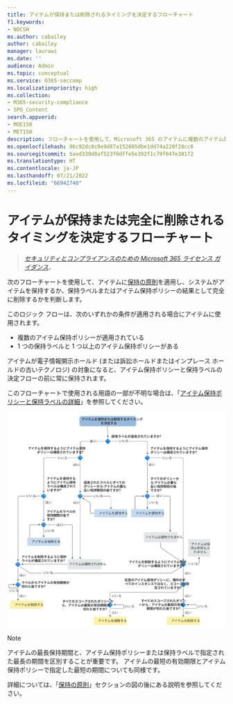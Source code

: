 ```yaml
---
title: アイテムが保持または削除されるタイミングを決定するフローチャート
f1.keywords:
- NOCSH
ms.author: cabailey
author: cabailey
manager: laurawi
ms.date: ''
audience: Admin
ms.topic: conceptual
ms.service: O365-seccomp
ms.localizationpriority: high
ms.collection:
- M365-security-compliance
- SPO_Content
search.appverid:
- MOE150
- MET150
description: フローチャートを使用して、Microsoft 365 のアイテムに複数のアイテム保持ポリシーがある場合、または保持ラベルとアイテム保持ポリシーがある場合の結果を判断する
ms.openlocfilehash: 96c92dc8c0e9d87a152605dbe1dd74a220f20cc6
ms.sourcegitcommit: 5aed330d8af523f0dffe5e392f1c79f047e38172
ms.translationtype: HT
ms.contentlocale: ja-JP
ms.lasthandoff: 07/21/2022
ms.locfileid: "66942740"
---
```

# <a name="flowchart-to-determine-when-an-item-will-be-retained-or-permanently-deleted"></a>アイテムが保持または完全に削除されるタイミングを決定するフローチャート

>*[セキュリティとコンプライアンスのための Microsoft 365 ライセンス ガイダンス](/office365/servicedescriptions/microsoft-365-service-descriptions/microsoft-365-tenantlevel-services-licensing-guidance/microsoft-365-security-compliance-licensing-guidance)。*

次のフローチャートを使用して、アイテムに[保持の原則](retention.md#the-principles-of-retention-or-what-takes-precedence)を適用し、システムがアイテムを保持するか、保持ラベルまたはアイテム保持ポリシーの結果として完全に削除するかを判断します。

このロジック フローは、次のいずれかの条件が適用される場合にアイテムに使用されます。

- 複数のアイテム保持ポリシーが適用されている
- 1 つの保持ラベルと 1 つ以上のアイテム保持ポリシーがある

アイテムが電子情報開示ホールド (または訴訟ホールドまたはインプレース ホールドの古いテクノロジ) の対象になると、アイテム保持ポリシーと保持ラベルの決定フローの前に常に保持されます。

このフローチャートで使用される用語の一部が不明な場合は、「[アイテム保持ポリシーと保持ラベルの詳細](retention.md)」を参照してください。


   ![アイテムが保持または完全に削除されるタイミングを決定するフローチャート。](../media/retention-flowchart.svg)

> [!NOTE]
> アイテムの最長保持期間と、アイテム保持ポリシーまたは保持ラベルで指定された最長の期間を区別することが重要です。 アイテムの最短の有効期限とアイテム保持ポリシーで指定した最短の期間についても同様です。
> 
> 詳細については、「[保持の原則](retention.md#the-principles-of-retention-or-what-takes-precedence)」セクションの図の後にある説明を参照してください。
